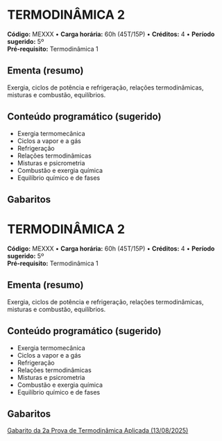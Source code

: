 # TERMODINÂMICA 2

**Código:** MEXXX • **Carga horária:** 60h (45T/15P) • **Créditos:** 4 • **Período sugerido:** 5º  
**Pré-requisito:** Termodinâmica 1

## Ementa (resumo)
Exergia, ciclos de potência e refrigeração, relações termodinâmicas, misturas e combustão, equilíbrios.

## Conteúdo programático (sugerido)
- Exergia termomecânica
- Ciclos a vapor e a gás
- Refrigeração
- Relações termodinâmicas
- Misturas e psicrometria
- Combustão e exergia química
- Equilíbrio químico e de fases

## Gabaritos

# TERMODINÂMICA 2

**Código:** MEXXX • **Carga horária:** 60h (45T/15P) • **Créditos:** 4 • **Período sugerido:** 5º  
**Pré-requisito:** Termodinâmica 1

## Ementa (resumo)
Exergia, ciclos de potência e refrigeração, relações termodinâmicas, misturas e combustão, equilíbrios.

## Conteúdo programático (sugerido)
- Exergia termomecânica
- Ciclos a vapor e a gás
- Refrigeração
- Relações termodinâmicas
- Misturas e psicrometria
- Combustão e exergia química
- Equilíbrio químico e de fases

## Gabaritos

[Gabarito da 2a Prova de Termodinâmica Aplicada (13/08/2025)](https://colab.research.google.com/github/Prof-Magnani/termodinamica-2/blob/main/gabaritos/Termo_Aplicada_P2_13082025.ipynb) 
